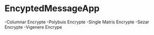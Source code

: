 # EncyptedMessageApp

-Columnar Encrypte
-Polybuis Encrypte
-Single Matris Encrypte
-Sezar Encrypte
-Vigenere Encrype
